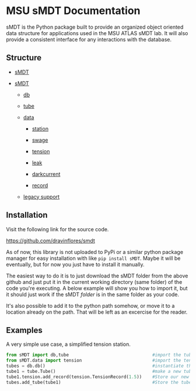 MSU sMDT Documentation
========

sMDT is the Python package built to provide an organized object oriented data structure for applications used in the MSU ATLAS sMDT lab. 
It will also provide a consistent interface for any interactions with the database. 

Structure
--------
* [sMDT](documentation/sMDT.md)
* [sMDT](smdt/blob/main/documentation/sMDT.md)

  * [db](documentation/db.md)

  * [tube](documentation/tube.md)

  * [data](documentation/data.md)

    * [station](documentation/station.md)

    * [swage](documentation/swage.md)

    * [tension](documentation/tension.md)

    * [leak](documentation/leak.md)

    * [darkcurrent](documentation/darkcurrent.md)
 
    * [record](documentation/record.md)

  * [legacy support](documentation/legacy.md)

Installation
------------
Visit the following link for the source code.

https://github.com/dravinflores/smdt

As of now, this library is not uploaded to PyPi or a similar python package manager for easy installation with like `pip install sMDT`.
Maybe it will be eventually, but for now you just have to install it manually. 

The easiest way to do it is to just download the sMDT folder from the above github and just put it in the current working directory (same folder) of the code you're executing. A below example will show you how to import it, but it should just work if the sMDT *folder* is in the same folder as your code.

It's also possible to add it to the python path somehow, or move it to a location already on the path. That will be left as an excercise for the reader. 

Examples
--------
A very simple use case, a simplified tension station.
```python
from sMDT import db,tube                                #import the tube and db modules
from sMDT.data import tension                           #import the tension module
tubes = db.db()                                         #instantiate the database
tube1 = tube.Tube()                                     #make a new tube
tube1.tension.add_record(tension.TensionRecord(1.5))    #Store our new data in the tube, in the form of a TensionRecord object. 
tubes.add_tube(tube1)                                   #Store the tube in the database
```
